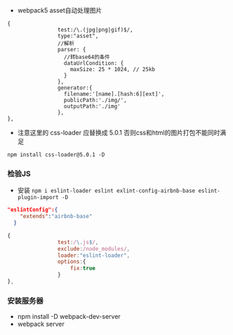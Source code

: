 * webpack5 asset自动处理图片

```rules
{
                test:/\.(jpg|png|gif)$/,
                type:"asset",
                //解析
                parser: {
                  //转base64的条件
                  dataUrlCondition: {
                    maxSize: 25 * 1024, // 25kb
                  }
                },
                generator:{ 
                  filename:'[name].[hash:6][ext]',
                  publicPath:'./img/',
                  outputPath:'./img'
                },
},
```

* 注意这里的 css-loader 应替换成 5.0.1 否则css和html的图片打包不能同时满足

```
npm install css-loader@5.0.1 -D
```



###	检验JS

* 安装 `npm i eslint-loader eslint exlint-config-airbnb-base eslint-plugin-import -D`

```package.json
"eslintConfig":{
    "extends":"airbnb-base"
  }
```

```webpack.config.js
{
                test:/\.js$/,
                exclude:/node_modules/,
                loader:"eslint-loader",
                options:{
                    fix:true
                }
},
```



###	安装服务器

* npm install -D webpack-dev-server
* webpack server